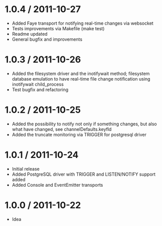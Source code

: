 1.0.4 / 2011-10-27
==================
  * Added Faye transport for notifying real-time changes via websocket
  * Tests improvements via Makefile (make test)
  * Readme updated
  * General bugfix and improvements

1.0.3 / 2011-10-26
==================
  * Added the filesystem driver and the inotifywait method; filesystem database emulation to have real-time file change notification using inotifywait child_process
  * Test bugfix and refactoring

1.0.2 / 2011-10-25
==================

  * Added the possibility to notify not only if something changes, but also what have changed, see channelDefaults.keyfld
  * Added the truncate monitoring via TRIGGER for postgresql driver

1.0.1 / 2011-10-24
==================

  * Initial release
  * Added PostgreSQL driver with TRIGGER and LISTEN/NOTIFY support added
  * Added Console and EventEmitter transports

1.0.0 / 2011-10-22
==================

  * Idea

